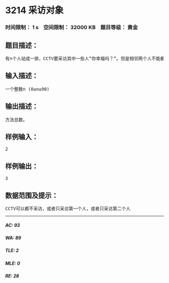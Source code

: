 # 3214 采访对象   
### 时间限制： 1 s&nbsp;&nbsp;&nbsp;&nbsp;空间限制： 32000 KB&nbsp;&nbsp;&nbsp;&nbsp;题目等级： 黄金  
## 题目描述：  

<pre>
有n个人站成一排，CCTV要采访其中一些人“你幸福吗？”。但是相邻两个人不能都被采访，否则这两个人就会因为相互影响而说出不真实的回答。CCTV想知道一共有多少种满足条件的采访方法呢？
</pre>
  
  
## 输入描述：  

<pre>
一个整数n (0≤n≤90)
</pre>
  
  
## 输出描述：  

<pre>
方法总数。
</pre>
  
  
## 样例输入：  

<pre>
2
</pre>
  
  
## 样例输出：  

<pre>
3
</pre>
  
  
## 数据范围及提示：  

<pre>
CCTV可以都不采访，或者只采访第一个人，或者只采访第二个人
</pre>
  
  
***  

##### AC: 93  
##### WA: 89  
##### TLE: 2  
##### MLE: 0  
##### RE: 28  
